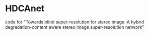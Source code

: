 # HDCAnet
code for "Towards blind super-resolution for stereo image: A hybrid degradation-content aware stereo image super-resolution network"
